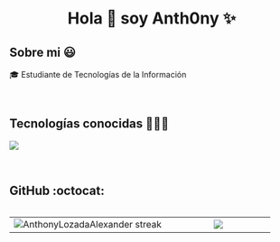 <h1 align="center">Hola 👋 soy Anth0ny ✨ </h1> 

<h2>Sobre mi 😃</h2>
<!--Intro start-->

<p align="left">
🎓 Estudiante de Tecnologías de la Información

<!--Intro end-->
</p>
<br>

<h2 >Tecnologías conocidas 👨🏻‍💻</h2>
<!--tech stack icons-->
<p align="left">
  <a href="https://skillicons.dev">
    <img src="https://skillicons.dev/icons?i=androidstudio,c,cs,cpp,java,php,dart,flutter,py,dotnet,css,html,js,nodejs,mysql,sqlite,firebase,gtk,git,github,docker,materialui,postman,eclipse,vscode,bash,linux,ai,ps&perline=12" />
  </a>
</p>
<br>
<!-------------------------->

<h2>GitHub :octocat:</h2>
<!--- stats & Trophy (start) -->
<p align="center">
  <table align="left">
  <tr border="none">
  <td width="60%" align="center">
    <img title="🔥 Get streak stats for your profile at git.io/streak-stats" alt="AnthonyLozadaAlexander streak" src="https://github-readme-streak-stats.herokuapp.com/?user=AnthonyLozadaAlexander&theme=dark&hide_border=false" /> 
  </td>

  <td width="40%" align="center">
    <img align="center" src="https://github-readme-stats.anuraghazra1.vercel.app/api/top-langs/?username=AnthonyLozadaAlexander&theme=dark&hide_border=false&no-bg=true&no-frame=true&langs_count=10"/>
  </td>
  </tr>
  </table>
</p>        
<!--- stats (end) -->

